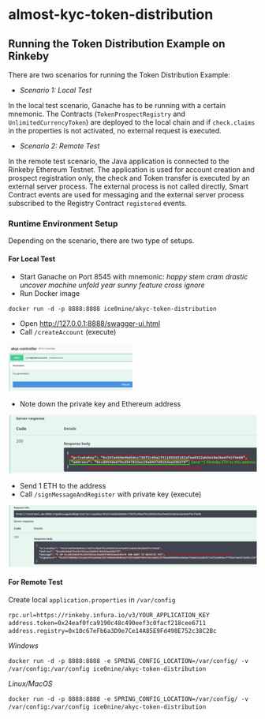 # almost-kyc-token-distribution

## Running the Token Distribution Example on Rinkeby

There are two scenarios for running the Token Distribution Example:
* _Scenario 1: Local Test_  

In the local test scenario, Ganache has to be running with a certain mnemonic. The Contracts (`TokenProspectRegistry` and `UnlimitedCurrencyToken`) are deployed to the local chain and if `check.claims` in the properties is not activated, no external request is executed. 
* _Scenario 2: Remote Test_  

In the remote test scenario, the Java application is connected to the Rinkeby Ethereum Testnet. The application is used for account creation and prospect registration only, the check and Token transfer is executed by an external server process. The external process is not called directly, Smart Contract events are used for messaging and the external server process subscribed to the Registry Contract `registered` events.  

### Runtime Environment Setup

Depending on the scenario, there are two type of setups.

#### For Local Test

* Start Ganache on Port 8545 with mnemonic: *happy stem cram drastic uncover machine unfold year sunny feature cross ignore*
* Run Docker image
```
docker run -d -p 8888:8888 ice0nine/akyc-token-distribution
```
* Open http://127.0.0.1:8888/swagger-ui.html
* Call `/createAccount` (execute)

<img src="docs/img/createAccount.png" width="50%"></img>

* Note down the private key and Ethereum address

![](docs/img/privateKey.png)
* Send 1 ETH to the address
* Call `/signMessageAndRegister` with private key (execute)

![](docs/img/signedMessage.png)

#### For Remote Test

Create local `application.properties` in `/var/config`
```
rpc.url=https://rinkeby.infura.io/v3/YOUR_APPLICATION_KEY
address.token=0x24eaf0fca9190c48c490eef3c0facf218cee6711
address.registry=0x10c67eFb6a3D9e7Ce14A85E9Fd498E752c38C2Bc
```

_Windows_
```
docker run -d -p 8888:8888 -e SPRING_CONFIG_LOCATION=/var/config/ -v /var/config:/var/config ice0nine/akyc-token-distribution
```

_Linux/MacOS_
```
docker run -d -p 8888:8888 -e SPRING_CONFIG_LOCATION=/var/config/ -v /var/config:/var/config ice0nine/akyc-token-distribution
```